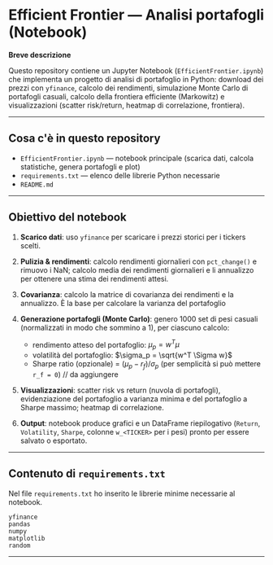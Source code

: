 # Efficient Frontier — Analisi portafogli (Notebook)

**Breve descrizione**

Questo repository contiene un Jupyter Notebook (`EfficientFrontier.ipynb`) che implementa un progetto di analisi di portafoglio in Python: download dei prezzi con `yfinance`, calcolo dei rendimenti, simulazione Monte Carlo di portafogli casuali, calcolo della frontiera efficiente (Markowitz) e visualizzazioni (scatter risk/return, heatmap di correlazione, frontiera).

---

## Cosa c'è in questo repository

* `EfficientFrontier.ipynb` — notebook principale (scarica dati, calcola statistiche, genera portafogli e plot)
* `requirements.txt` — elenco delle librerie Python necessarie
* `README.md` 

---

## Obiettivo del notebook

1. **Scarico dati**: uso `yfinance` per scaricare i prezzi storici per i tickers scelti.
2. **Pulizia & rendimenti**: calcolo rendimenti giornalieri con `pct_change()` e rimuovo i NaN; calcolo media dei rendimenti giornalieri e li annualizzo per ottenere una stima dei rendimenti attesi.
3. **Covarianza**: calcolo la matrice di covarianza dei rendimenti e la annualizzo. È la base per calcolare la varianza del portafoglio
4. **Generazione portafogli (Monte Carlo)**: genero 1000 set di pesi casuali (normalizzati in modo che sommino a 1), per ciascuno calcolo:

   * rendimento atteso del portafoglio: $\mu_p = w^T \mu$
   * volatilità del portafoglio: $\sigma_p = \sqrt{w^T \Sigma w}$
   * Sharpe ratio (opzionale) = ($\mu_p - r_f) / \sigma_p$ (per semplicità si può mettere `r_f = 0`) // da aggiungere 
5. **Visualizzazioni**: scatter risk vs return (nuvola di portafogli), evidenziazione del portafoglio a varianza minima e del portafoglio a Sharpe massimo; heatmap di correlazione.
6. **Output**: notebook produce grafici e un DataFrame riepilogativo (`Return`, `Volatility`, `Sharpe`, colonne `w_<TICKER>` per i pesi) pronto per essere salvato o esportato.

---

## Contenuto di `requirements.txt`

Nel file `requirements.txt` ho inserito le librerie minime necessarie al notebook.

```
yfinance
pandas
numpy
matplotlib
random

```
---


